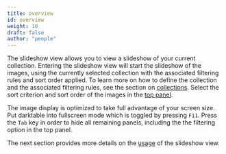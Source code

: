 ```yaml
---
title: overview
id: overview
weight: 10
draft: false
author: "people"
---
```

The slideshow view allows you to view a slideshow of your current collection. Entering the slideshow view will start the slideshow of the images, using the currently selected collection with the associated filtering rules and sort order applied. To learn more on how to define the collection and the associated filtering rules, see the section on [collections](../lighttable/digital-asset-management/collections.md). Select the sort criterion and sort order of the images in the [top panel](../overview/user-interface/top-panel.md).

The image display is optimized to take full advantage of your screen size. Put darktable into fullscreen mode which is toggled by pressing `F11`. Press the `Tab` key in order to hide all remaining panels, including the the filtering option in the top panel.

The next section provides more details on the [usage](usage.md) of the slideshow view.


